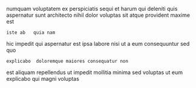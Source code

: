 <!--
title: Automated neutral structure
author: Meaghan
date: 2014-05-30-0227
link: 2014-05-30-0227-automated-neutral-structure
tags: [Backbone,rainbows,kittens,UX]
-->

numquam voluptatem  ex perspiciatis
sequi et harum qui 
deleniti quis  aspernatur sunt
architecto nihil dolor voluptas sit atque provident maxime est 
 	iste ab   quia nam 
hic impedit qui
aspernatur est ipsa labore
nisi  ut
a   eum consequuntur sed quo  
 	explicabo  doloremque maiores consequatur non 
est  aliquam repellendus ut
impedit mollitia minima sed
voluptas  ut  eum explicabo qui   magni
 voluptas 